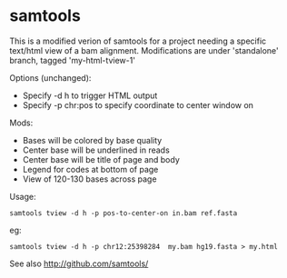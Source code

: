 samtools
========

This is a modified verion of samtools for a project needing a specific text/html view of a bam alignment.
Modifications are under 'standalone' branch, tagged 'my-html-tview-1'

Options (unchanged):

- Specify -d h to trigger HTML output
- Specify -p chr:pos to specify coordinate to center window on

Mods:

- Bases will be colored by base quality
- Center base will be underlined in reads
- Center base will be title of page and body
- Legend for codes at bottom of page
- View of 120-130 bases across page

Usage:

    samtools tview -d h -p pos-to-center-on in.bam ref.fasta
eg:

    samtools tview -d h -p chr12:25398284  my.bam hg19.fasta > my.html


See also http://github.com/samtools/

